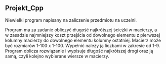 ## Projekt_Cpp

Niewielki program napisany na zaliczenie przedmiotu na uczelni.

Program ma za zadanie obliczyć długość najkrótszej ścieżki w macierzy, a w zasadzie najmniejszy koszt przejścia od dowolnego elementu z pierwszej kolumny macierzy do dowolnego elementu kolumny ostatniej.
Macierz może być rozmiarów 1-100 x 1-100. Wypełnić należy ją liczbami w zakresie od 1-9. Program oblicza rozwiązanie i wypisuje długość najkrótszej drogi oraz ją samą, czyli kolejno wybierane wiersze w macierzy.
